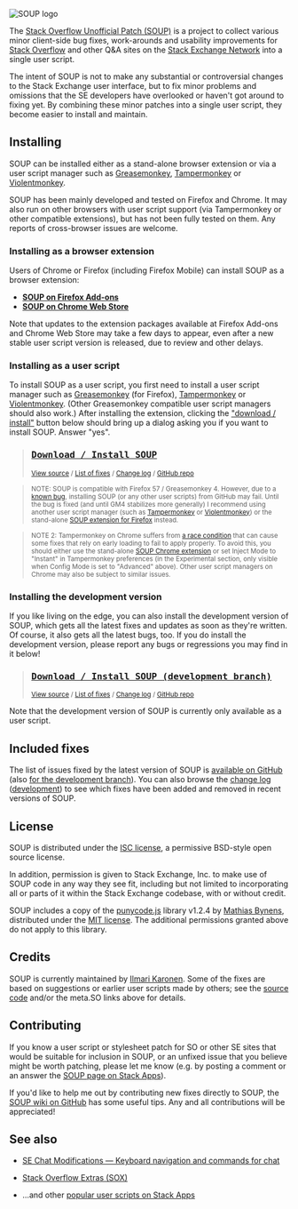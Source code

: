 ![](https://i.stack.imgur.com/IzzhJ.png "SOUP logo")

The [Stack Overflow Unofficial Patch (SOUP)][SA] is a project to collect various minor client-side bug fixes, work-arounds and usability improvements for [Stack Overflow][SO] and other Q&A sites on the [Stack Exchange Network][SE] into a single user script.

The intent of SOUP is not to make any substantial or controversial changes to the Stack Exchange user interface, but to fix minor problems and omissions that the SE developers have overlooked or haven't got around to fixing yet.  By combining these minor patches into a single user script, they become easier to install and maintain.


Installing
----------

SOUP can be installed either as a stand-alone browser extension or via a user script manager such as [Greasemonkey][GM], [Tampermonkey][TM] or [Violentmonkey][VM].

SOUP has been mainly developed and tested on Firefox and Chrome.  It may also run on other browsers with user script support (via Tampermonkey or other compatible extensions), but has not been fully tested on them.  Any reports of cross-browser issues are welcome.


### Installing as a browser extension

Users of Chrome or Firefox (including Firefox Mobile) can install SOUP as a browser extension:

* [**SOUP on Firefox Add-ons**][firefox-ext]
* [**SOUP on Chrome Web Store**][chrome-ext]

Note that updates to the extension packages available at Firefox Add-ons and Chrome Web Store may take a few days to appear, even after a new stable user script version is released, due to review and other delays.


### Installing as a user script

To install SOUP as a user script, you first need to install a  user script manager such as [Greasemonkey][GM] (for Firefox), [Tampermonkey][TM] or [Violentmonkey][VM].  (Other Greasemonkey compatible user script managers should also work.)  After installing the extension, clicking the ["download / install"][DL] button below should bring up a dialog asking you if you want to install SOUP.  Answer "yes".

> ### [<kbd>Download / Install SOUP</kbd>][DL]  
> <sup>[View source][source] / [List of fixes][fixes] / [Change log][changes] / [GitHub repo][github]</sup>

> <sup>NOTE: SOUP is compatible with Firefox 57 / Greasemonkey 4.  However, due to a [known bug](https://github.com/greasemonkey/greasemonkey/issues/2631 "bug #2631: GM 4.0 does not install scripts from GitHub (CSP/sandbox issue)"), installing SOUP (or any other user scripts) from GitHub may fail.  Until the bug is fixed (and until GM4 stabilizes more generally) I recommend using another user script manager (such as [Tampermonkey][TM] or [Violentmonkey][VM]) or the stand-alone [SOUP extension for Firefox][firefox-ext] instead.</sup>

> <sup>NOTE 2: Tampermonkey on Chrome suffers from [a race condition](https://github.com/Tampermonkey/tampermonkey/issues/211) that can cause some fixes that rely on early loading to fail to apply properly.  To avoid this, you should either use the stand-alone [SOUP Chrome extension][chrome-ext] or set Inject Mode to "Instant" in Tampermonkey preferences (in the Experimental section, only visible when Config Mode is set to "Advanced" above).  Other user script managers on Chrome may also be subject to similar issues.</sup>


### Installing the development version

If you like living on the edge, you can also install the development version of SOUP, which gets all the latest fixes and updates as soon as they're written.  Of course, it also gets all the latest bugs, too.  If you do install the development version, please report any bugs or regressions you may find in it below!

> ### [<kbd>Download / Install SOUP (development branch)</kbd>][devDL]  
> <sup>[View source][devsrc] / [List of fixes][devfixes] / [Change log][devchanges] / [GitHub repo][devel]</sup>

Note that the development version of SOUP is currently only available as a user script.


Included fixes
--------------

The list of issues fixed by the latest version of SOUP is [available on GitHub][fixes] (also [for the development branch][devfixes]).  You can also browse the [change log][changes] ([development][devchanges]) to see which fixes have been added and removed in recent versions of SOUP.


License
-------

SOUP is distributed under the [ISC license][ISC], a permissive BSD-style open source license.

In addition, permission is given to Stack Exchange, Inc. to make use of SOUP code in any way they see fit, including but not limited to incorporating all or parts of it within the Stack Exchange codebase, with or without credit.

SOUP includes a copy of the [punycode.js](https://mths.be/punycode) library v1.2.4 by [Mathias Bynens](https://mathiasbynens.be/), distributed under the [MIT license][MIT].  The additional permissions granted above do not apply to this library.


Credits
-------

SOUP is currently maintained by [Ilmari Karonen][vyznev].  Some of the fixes are based on suggestions or earlier user scripts made by others; see the [source code][source] and/or the meta.SO links above for details.


Contributing
------------

If you know a user script or stylesheet patch for SO or other SE sites that would be suitable for inclusion in SOUP, or an unfixed issue that you believe might be worth patching, please let me know (e.g. by posting a comment or an answer the [SOUP page on Stack Apps][SA]).

If you'd like to help me out by contributing new fixes directly to SOUP, the [SOUP wiki on GitHub][wiki] has some useful tips.  Any and all contributions will be appreciated!


See also
--------

* [SE Chat Modifications — Keyboard navigation and commands for chat](https://stackapps.com/questions/2105/se-chat-modifications-keyboard-navigation-and-commands-for-chat)
* [Stack Overflow Extras (SOX)](https://stackapps.com/q/6091)
* ...and other [popular user scripts on Stack Apps](https://stackapps.com/?tab=scripts)


   [SO]: https://stackoverflow.com/ "Stack Overflow"
   [SE]: https://stackexchange.com/ "Stack Exchange Network"
   [github]: https://github.com/vyznev/soup "SOUP repository on GitHub"
   [DL]: https://github.com/vyznev/soup/raw/master/SOUP.user.js "Download / install SOUP from GitHub"
   [source]: https://github.com/vyznev/soup/blob/master/SOUP.user.js "View SOUP source code"
   [fixes]: https://github.com/vyznev/soup/blob/master/CONTENTS.md "List of fixes in the latest stable version of SOUP on GitHub"
   [changes]: https://github.com/vyznev/soup/blob/master/CHANGELOG.md "SOUP change log on GitHub"
   [devel]: https://github.com/vyznev/soup/tree/devel "SOUP development branch on GitHub"
   [devDL]: https://github.com/vyznev/soup/raw/devel/SOUP.user.js "Download / install SOUP (development branch) from GitHub"
   [devsrc]: https://github.com/vyznev/soup/blob/devel/SOUP.user.js "View SOUP development branch source code"
   [devfixes]: https://github.com/vyznev/soup/blob/devel/CONTENTS.md "List of fixes in the latest development version of SOUP on GitHub"
   [devchanges]: https://github.com/vyznev/soup/blob/devel/CHANGELOG.md "SOUP development branch change log on GitHub"
   [wiki]: https://github.com/vyznev/soup/wiki "SOUP wiki on GitHub"
   [GM]: https://addons.mozilla.org/firefox/addon/greasemonkey/ "Mozilla add-ons: Greasemonkey"
   [TM]: https://tampermonkey.net/ "Tampermonkey"
   [VM]: https://violentmonkey.github.io/about/ "Violentmonkey"
   [vyznev]: https://meta.stackexchange.com/users/174699/ilmari-karonen "User Ilmari Karonen - Meta Stack Exchange"
   [SA]: https://stackapps.com/questions/4486/stack-overflow-unofficial-patch "Stack Overflow Unofficial Patch on Stack Apps"
   [firefox-ext]: https://addons.mozilla.org/en-US/firefox/addon/so-unofficial-patch-soup/ "SOUP on Firefox Add-ons"
   [chrome-ext]: https://chrome.google.com/webstore/detail/stack-overflow-unofficial/bagdnnmjfkaolcegcgeohpboeocfalpj "SOUP on Chrome Web Store"
   [ISC]: https://opensource.org/licenses/ISC "ISC license text at the Open Source Initiative"
   [MIT]: https://opensource.org/licenses/ISC "MIT license text at the Open Source Initiative"
